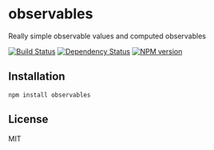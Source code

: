 # observables

Really simple observable values and computed observables

[![Build Status](https://img.shields.io/travis/ForbesLindesay/observables/master.svg)](https://travis-ci.org/ForbesLindesay/observables)
[![Dependency Status](https://img.shields.io/gemnasium/ForbesLindesay/observables.svg)](https://gemnasium.com/ForbesLindesay/observables)
[![NPM version](https://img.shields.io/npm/v/observables.svg)](https://www.npmjs.org/package/observables)

## Installation

    npm install observables

## License

  MIT